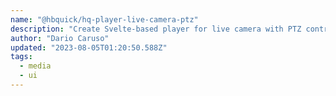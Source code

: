 ```yaml
---
name: "@hbquick/hq-player-live-camera-ptz"
description: "Create Svelte-based player for live camera with PTZ controls."
author: "Dario Caruso"
updated: "2023-08-05T01:20:50.588Z"
tags: 
  - media
  - ui
---
```


